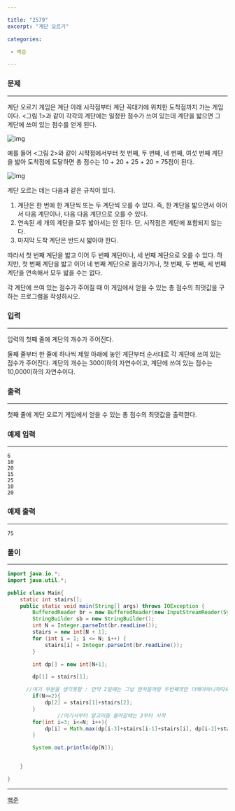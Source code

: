 ```yaml
---

title: "2579"
excerpt: "계단 오르기"

categories:

 - 백준 

---
```


### 문제

---

계단 오르기 게임은 계단 아래 시작점부터 계단 꼭대기에 위치한 도착점까지 가는 게임이다. <그림 1>과 같이 각각의 계단에는 일정한 점수가 쓰여 있는데 계단을 밟으면 그 계단에 쓰여 있는 점수를 얻게 된다.

![img](https://www.acmicpc.net/upload/images/k64or2GOK1vmpEig7Ud.png)

예를 들어 <그림 2>와 같이 시작점에서부터 첫 번째, 두 번째, 네 번째, 여섯 번째 계단을 밟아 도착점에 도달하면 총 점수는 10 + 20 + 25 + 20 = 75점이 된다.

![img](https://www.acmicpc.net/upload/images/f62omMF2kQYD5rDct.png)

계단 오르는 데는 다음과 같은 규칙이 있다.

1. 계단은 한 번에 한 계단씩 또는 두 계단씩 오를 수 있다. 즉, 한 계단을 밟으면서 이어서 다음 계단이나, 다음 다음 계단으로 오를 수 있다.
2. 연속된 세 개의 계단을 모두 밟아서는 안 된다. 단, 시작점은 계단에 포함되지 않는다.
3. 마지막 도착 계단은 반드시 밟아야 한다.

따라서 첫 번째 계단을 밟고 이어 두 번째 계단이나, 세 번째 계단으로 오를 수 있다. 하지만, 첫 번째 계단을 밟고 이어 네 번째 계단으로 올라가거나, 첫 번째, 두 번째, 세 번째 계단을 연속해서 모두 밟을 수는 없다.

각 계단에 쓰여 있는 점수가 주어질 때 이 게임에서 얻을 수 있는 총 점수의 최댓값을 구하는 프로그램을 작성하시오.



### 입력

---

입력의 첫째 줄에 계단의 개수가 주어진다.

둘째 줄부터 한 줄에 하나씩 제일 아래에 놓인 계단부터 순서대로 각 계단에 쓰여 있는 점수가 주어진다. 계단의 개수는 300이하의 자연수이고, 계단에 쓰여 있는 점수는 10,000이하의 자연수이다.





### 출력

---

첫째 줄에 계단 오르기 게임에서 얻을 수 있는 총 점수의 최댓값을 출력한다.







### 예제 입력

---

```
6
10
20
15
25
10
20
```



### 예제 출력

---

```
75
```





### 풀이

---

```java
import java.io.*;
import java.util.*;

public class Main{
    static int stairs[];
    public static void main(String[] args) throws IOException {
        BufferedReader br = new BufferedReader(new InputStreamReader(System.in));
        StringBuilder sb = new StringBuilder();
        int N = Integer.parseInt(br.readLine());
        stairs = new int[N + 1];
        for (int i = 1; i <= N; i++) {
            stairs[i] = Integer.parseInt(br.readLine());
        }

        int dp[] = new int[N+1];

        dp[1] = stairs[1];

      //여기 부분을 생각못함 : 만약 2일떄는 그냥 맨처음꺼랑 두번째껏만 더해야하니까따로처리해주고
        if(N>=2){
            dp[2] = stairs[1]+stairs[2];
        }
				//여기서부터 알고리즘 들어갈때는 3부터 시작
        for(int i=3; i<=N; i++){
            dp[i] = Math.max(dp[i-3]+stairs[i-1]+stairs[i], dp[i-2]+stairs[i]);
        }

        System.out.println(dp[N]);


    }

}
```



---

[백준](https://www.acmicpc.net/problem/2579)



